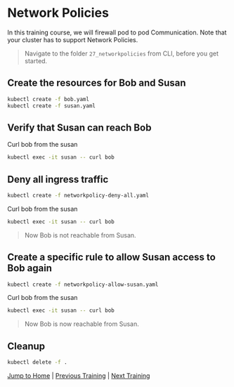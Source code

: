 # Network Policies

In this training course, we will firewall pod to pod Communication. Note that your cluster has to support Network Policies.

>Navigate to the folder `27_networkpolicies` from CLI, before you get started. 

## Create the resources for Bob and Susan

```bash
kubectl create -f bob.yaml
kubectl create -f susan.yaml
```

## Verify that Susan can reach Bob

Curl bob from the susan
```bash
kubectl exec -it susan -- curl bob
```

## Deny all ingress traffic

```bash
kubectl create -f networkpolicy-deny-all.yaml
```

Curl bob from the susan
```bash
kubectl exec -it susan -- curl bob
```
>Now Bob is not reachable from Susan.

## Create a specific rule to allow Susan access to Bob again

```bash
kubectl create -f networkpolicy-allow-susan.yaml
```

Curl bob from the susan
```bash
kubectl exec -it susan -- curl bob
```
>Now Bob is now reachable from Susan.

## Cleanup

```bash
kubectl delete -f .
```

[Jump to Home](../README.md) | [Previous Training](../26_authorization/README.md) | [Next Training](../28_helm/README.md)
